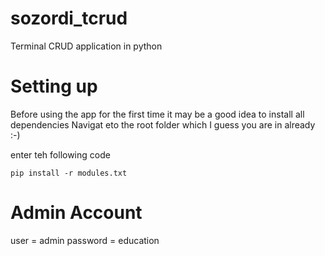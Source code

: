# sozordi_tcrud
Terminal CRUD application in python


# Setting up
Before using the app for the first time it may be a good idea to install all dependencies
Navigat eto the root folder which I guess you are in already :-)

enter teh following code
```CMD
pip install -r modules.txt
```

# Admin Account 
user = admin
password = education


